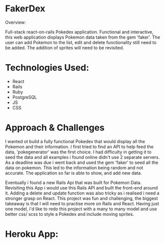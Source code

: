 # **FakerDex**

Overview: 

Full-stack react-on-rails Pokedex application. 
Functional and interactive, this web application displays Pokemon data taken from the gem 'faker'. 
The user can add Pokemon to the list, edit and delete functionality still need to be added. 
The addition of sprites will need to be revisited. 

# Technologies Used: 

* React
* Rails
* Ruby
* PostgreSQL
* JS
* CSS

# Approach & Challenges

I wanted ot build a fully functional Pokedex that would display all the Pokemon and their information. I first tried to find an API to help feed the data, 'pokegenerator' was the first choice. I had difficulty in getting it to seed the data and all examples i found online didn't use 2 separate servers. As a deadline was due i went back and used the gem 'faker' to seed all the data on pokemon. This led to the information being random and not accurate. 
The application so far is able to show, and add new data. 

Eventually i found a new Rails Api that was built for Pokemon Data. Revisiting this App i would use this Rails API and built the front-end around it. Adding a delete and update function was also tricky as i realised i need a stronger grasp on React. This project was fun and challenging, the biggest takeaway is that I will need to practise more on Rails and React. Having just one model, i'd like to redo this project with a many to many model and use better css/ scss to style a Pokedex and include moving sprites. 


# Heroku App: 
